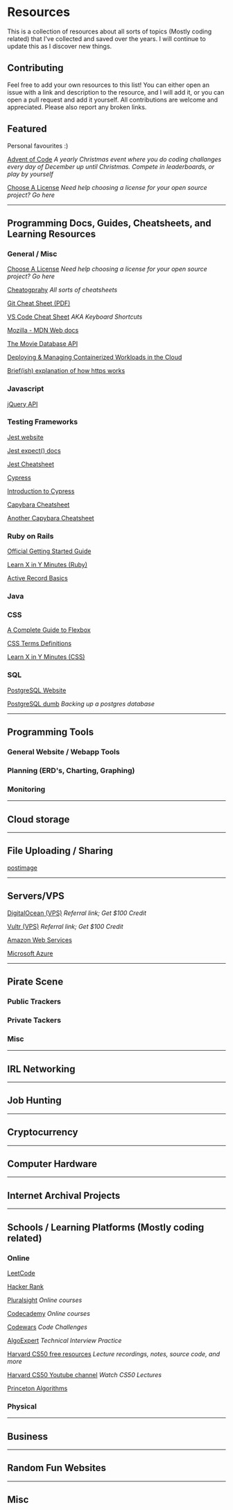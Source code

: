 # Resources
This is a collection of resources about all sorts of topics (Mostly coding related) that I've collected and saved over the years. I will continue to update this as I discover new things.

## Contributing
Feel free to add your own resources to this list! You can either open an issue with a link and description to the resource, and I will add it, or you can open a pull request and add it yourself. All contributions are welcome and appreciated. Please also report any broken links.

## Featured
Personal favourites :)

[Advent of Code](https://adventofcode.com/) _A yearly Christmas event where you do coding challanges every day of December up until Christmas. Compete in leaderboards, or play by yourself_

[Choose A License](https://choosealicense.com/) _Need help choosing a license for your open source project? Go here_

-----------

## Programming Docs, Guides, Cheatsheets, and Learning Resources
### General / Misc
[Choose A License](https://choosealicense.com/) _Need help choosing a license for your open source project? Go here_

[Cheatogprahy](https://cheatography.com/tag/programming/) _All sorts of cheatsheets_

[Git Cheat Sheet (PDF)](http://rogerdudler.github.io/git-guide/files/git_cheat_sheet.pdf)

[VS Code Cheat Sheet](https://www.shortcutfoo.com/app/dojos/vscode-win/cheatsheet) _AKA Keyboard Shortcuts_

[Mozilla - MDN Web docs](https://developer.mozilla.org/en-US/)

[The Movie Database API](https://developers.themoviedb.org/3/getting-started/introduction)

[Deploying & Managing Containerized Workloads in the Cloud](https://go.digitalocean.com/containers-and-microservices.html)

[Brief(ish) explanation of how https works](https://www.blinkingcaret.com/2017/01/18/brief-ish-explanation-of-how-https-works/)

### Javascript
[jQuery API](https://api.jquery.com/)

### Testing Frameworks
[Jest website](https://jestjs.io/en/)

[Jest expect() docs](https://jestjs.io/docs/en/expect)

[Jest Cheatsheet](https://devhints.io/jest)

[Cypress](https://www.cypress.io/)

[Introduction to Cypress](https://docs.cypress.io/guides/core-concepts/introduction-to-cypress.html)

[Capybara Cheatsheet](http://cheatrags.com/capybara)

[Another Capybara Cheatsheet](https://thoughtbot.com/upcase/test-driven-rails-resources/capybara.pdf)

### Ruby on Rails
[Official Getting Started Guide](https://guides.rubyonrails.org/v4.2/getting_started.html)

[Learn X in Y Minutes (Ruby)](https://learnxinyminutes.com/docs/ruby/)

[Active Record Basics](https://edgeguides.rubyonrails.org/active_record_basics.html)

### Java
### CSS
[A Complete Guide to Flexbox](https://css-tricks.com/snippets/css/a-guide-to-flexbox/)

[CSS Terms Definitions](https://www.impressivewebs.com/css-terms-definitions/)

[Learn X in Y Minutes (CSS)](https://learnxinyminutes.com/docs/css/)


### SQL
[PostgreSQL Website](https://www.postgresql.org/)

[PostgreSQL dumb](https://www.postgresql.org/docs/current/backup-dump.html) _Backing up a postgres database_

-----------

## Programming Tools
### General Website / Webapp Tools
### Planning (ERD's, Charting, Graphing)
### Monitoring 

-----------

## Cloud storage

-----------

## File Uploading / Sharing
[postimage](https://postimages.org/)

-----------

## Servers/VPS
[DigitalOcean (VPS)](https://m.do.co/c/3cc835be4348) _Referral link; Get $100 Credit_

[Vultr (VPS)](https://www.vultr.com/?ref=7206646) _Referral link; Get $100 Credit_

[Amazon Web Services](https://aws.amazon.com/)

[Microsoft Azure](https://azure.microsoft.com/en-ca/)

-----------

## Pirate Scene
### Public Trackers
### Private Tackers
### Misc


-----------

## IRL Networking

-----------

## Job Hunting

-----------

## Cryptocurrency

-----------

## Computer Hardware

-----------

## Internet Archival Projects

-----------

## Schools / Learning Platforms (Mostly coding related)
### Online
[LeetCode](https://leetcode.com/)

[Hacker Rank](https://www.hackerrank.com/)

[Pluralsight](https://www.pluralsight.com/) _Online courses_

[Codecademy](https://www.codecademy.com) _Online courses_

[Codewars](https://www.codewars.com/) _Code Challenges_

[AlgoExpert](https://www.algoexpert.io) _Technical Interview Practice_

[Harvard CS50 free resources](http://cs50.tv/2017/fall/) _Lecture recordings, notes, source code, and more_

[Harvard CS50 Youtube channel](https://www.youtube.com/channel/UCcabW7890RKJzL968QWEykA) _Watch CS50 Lectures_

[Princeton Algorithms](https://algs4.cs.princeton.edu/home/)

### Physical

-----------

## Business

-----------

## Random Fun Websites

-----------

## Misc
